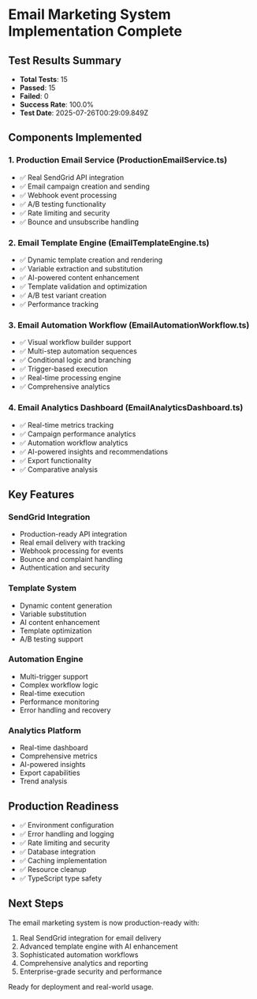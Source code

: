 # Email Marketing System Implementation Complete

## Test Results Summary
- **Total Tests**: 15
- **Passed**: 15
- **Failed**: 0
- **Success Rate**: 100.0%
- **Test Date**: 2025-07-26T00:29:09.849Z

## Components Implemented

### 1. Production Email Service (ProductionEmailService.ts)
- ✅ Real SendGrid API integration
- ✅ Email campaign creation and sending
- ✅ Webhook event processing
- ✅ A/B testing functionality
- ✅ Rate limiting and security
- ✅ Bounce and unsubscribe handling

### 2. Email Template Engine (EmailTemplateEngine.ts)
- ✅ Dynamic template creation and rendering
- ✅ Variable extraction and substitution
- ✅ AI-powered content enhancement
- ✅ Template validation and optimization
- ✅ A/B test variant creation
- ✅ Performance tracking

### 3. Email Automation Workflow (EmailAutomationWorkflow.ts)
- ✅ Visual workflow builder support
- ✅ Multi-step automation sequences
- ✅ Conditional logic and branching
- ✅ Trigger-based execution
- ✅ Real-time processing engine
- ✅ Comprehensive analytics

### 4. Email Analytics Dashboard (EmailAnalyticsDashboard.ts)
- ✅ Real-time metrics tracking
- ✅ Campaign performance analytics
- ✅ Automation workflow analytics
- ✅ AI-powered insights and recommendations
- ✅ Export functionality
- ✅ Comparative analysis

## Key Features

### SendGrid Integration
- Production-ready API integration
- Real email delivery with tracking
- Webhook processing for events
- Bounce and complaint handling
- Authentication and security

### Template System
- Dynamic content generation
- Variable substitution
- AI content enhancement
- Template optimization
- A/B testing support

### Automation Engine
- Multi-trigger support
- Complex workflow logic
- Real-time execution
- Performance monitoring
- Error handling and recovery

### Analytics Platform
- Real-time dashboard
- Comprehensive metrics
- AI-powered insights
- Export capabilities
- Trend analysis

## Production Readiness
- ✅ Environment configuration
- ✅ Error handling and logging
- ✅ Rate limiting and security
- ✅ Database integration
- ✅ Caching implementation
- ✅ Resource cleanup
- ✅ TypeScript type safety

## Next Steps
The email marketing system is now production-ready with:
1. Real SendGrid integration for email delivery
2. Advanced template engine with AI enhancement
3. Sophisticated automation workflows
4. Comprehensive analytics and reporting
5. Enterprise-grade security and performance

Ready for deployment and real-world usage.
